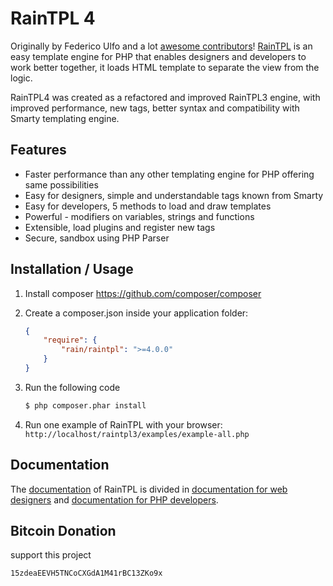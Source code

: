 RainTPL 4
=========

Originally by Federico Ulfo and a lot [awesome contributors](https://github.com/rainphp/raintpl3/network)!
[RainTPL](http://raintpl.com) is an easy template engine for PHP that enables designers and developers to work better together, it loads HTML template to separate the view from the logic.

RainTPL4 was created as a refactored and improved RainTPL3 engine, with improved performance, new tags, better syntax and compatibility with Smarty templating engine.

Features
--------
* Faster performance than any other templating engine for PHP offering same possibilities
* Easy for designers, simple and understandable tags known from Smarty
* Easy for developers, 5 methods to load and draw templates
* Powerful - modifiers on variables, strings and functions
* Extensible, load plugins and register new tags
* Secure, sandbox using PHP Parser


Installation / Usage
--------------------

1. Install composer https://github.com/composer/composer
2. Create a composer.json inside your application folder:

    ``` json
    {
        "require": {
            "rain/raintpl": ">=4.0.0"
        }
    }
    ```
3. Run the following code

    ``` sh
    $ php composer.phar install
    ```

4. Run one example of RainTPL with your browser: ```http://localhost/raintpl3/examples/example-all.php```

Documentation
-------------
The [documentation](https://github.com/rainphp/raintpl3/wiki/Documentation) of RainTPL is divided in [documentation for web designers](https://github.com/rainphp/raintpl3/wiki/Documentation-for-web-designers) and [documentation for PHP developers](https://github.com/rainphp/raintpl3/wiki/Documentation-for-PHP-developers).


Bitcoin Donation
----------------
support this project
``` 
15zdeaEEVH5TNCoCXGdA1M41rBC13ZKo9x
```
